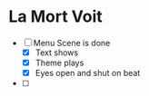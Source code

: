 # La Mort Voit

- [ ] Menu Scene is done
	- [x] Text shows
	- [x] Theme plays
	- [x] Eyes open and shut on beat
- [ ]